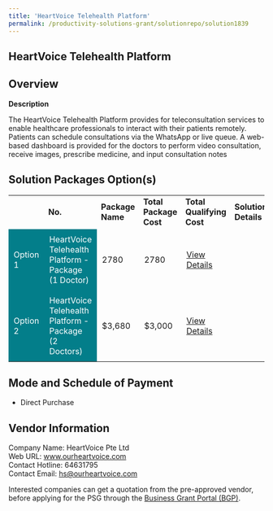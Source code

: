```yaml
---
title: 'HeartVoice Telehealth Platform'
permalink: /productivity-solutions-grant/solutionrepo/solution1839
---
```


## HeartVoice Telehealth Platform

## Overview

**Description**

The HeartVoice Telehealth Platform provides for teleconsultation services to enable healthcare professionals to interact with their patients remotely. Patients can schedule consultations via the WhatsApp or live queue.  A web-based dashboard is provided for the doctors to perform video consultation, receive images, prescribe medicine, and input consultation notes 

## Solution Packages Option(s)

<table>
<th>
<td><b>No.</b></td>
<td><b>Package Name</b></td>
<td><b>Total Package Cost</b></td>
<td><b>Total Qualifying Cost</b></td>
<td><b>Solution Details</b></td>
</th>
<tr>
<td style='padding: 10px; background-color: #037E8A; color: #FFFFFF;'>Option 1</td>
<td style='padding: 10px; background-color: #037E8A; color: #FFFFFF;'>HeartVoice Telehealth Platform - Package (1 Doctor)</td>
<td style='padding: 10px;'>2780</td>
<td style='padding: 10px;'>2780</td>
<td style='padding: 10px;'><a href='https://www.gobusiness.gov.sg/images/psg/Desensitised_HeartVoice_Annex_3_PSG_Part_1.pdf' target='_blank'>View Details</a></td>
</tr>
<tr>
<td style='padding: 10px; background-color: #037E8A; color: #FFFFFF;'>Option 2</td>
<td style='padding: 10px; background-color: #037E8A; color: #FFFFFF;'>HeartVoice Telehealth Platform - Package (2 Doctors)</td>
<td style='padding: 10px;'>$3,680</td>
<td style='padding: 10px;'>$3,000</td>
<td style='padding: 10px;'><a href='https://www.gobusiness.gov.sg/images/psg/Desensitised_HeartVoice_Annex_3_PSG_Part_2.pdf' target='_blank'>View Details</a></td>
</tr>
</table>

## Mode and Schedule of Payment

 - Direct Purchase 

## Vendor Information

 Company Name: HeartVoice Pte Ltd<br>Web URL: www.ourheartvoice.com<br>Contact Hotline: 64631795<br>Contact Email: hs@ourheartvoice.com<br>

Interested companies can get a quotation from the pre-approved vendor, before applying for the PSG through the <a href='https://www.businessgrants.gov.sg/' target='_blank' rel='noopener'>Business Grant Portal (BGP)</a>.

<script src="/jquery/resize-tables.js"></script>
